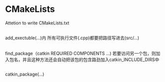 # CMakeLists
Attetion to write CMakeLists.txt
##
add_exectuble(...)内
所有可执行文件(.cpp)都要把路径写进去(src/...)
##
find_package（catkin REQUIRED COMPONENTS ...)
若要访问另一个包，则加入包名，并且这种方法还会自动把该包的包含路劲加入catkin_INCLUDE_DIRS中
##
catkin_package(...)


